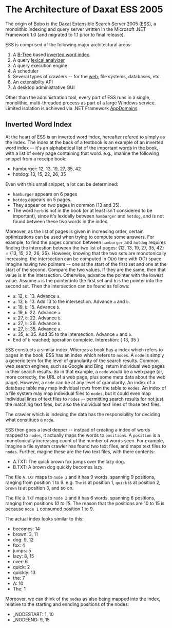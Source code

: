# The Architecture of Daxat ESS 2005

The origin of Bobo is the Daxat Extensible Search Server 2005 (ESS), a monolithic indexing and query
server written in the Microsoft .NET Framework 1.0 (and migrated to 1.1 prior to final release).

ESS is comprised of the following major architectural areas:

1. A [B-Tree](https://en.wikipedia.org/wiki/B-tree) based [inverted word index](https://en.wikipedia.org/wiki/Inverted_index).
1. A query [lexical analyizer](https://en.wikipedia.org/wiki/Lexical_analysis)
1. A query execution engine
1. A scheduler
1. Several types of crawlers -- for the [web](https://en.wikipedia.org/wiki/Lexical_analysis), file systems, databases, etc.
1. An extensibilty API
1. A desktop administrative GUI

Other than the administration tool, every part of ESS runs in a single, monolithic, multi-threaded process as part of a large Windows service.
Limited isolation is achieved via .NET Framework [AppDomains](https://msdn.microsoft.com/en-us/library/system.appdomain%28v=vs.71%29.aspx).

## Inverted Word Index

At the heart of ESS is an inverted word index, hereafter refered to simply as the index. The index at the 
back of a textbook is an example of an inverted word index -- it's an alphabetical list of the important words
in the book, with a list of every page containing that word. e.g., imahine the following snippet from a
receipe book:

* hamburger: 12, 13, 19, 27, 35, 42
* hotdog: 13, 15, 22, 26, 35

Even with this small snippet, a lot can be determined:

* `hamburger` appears on 6 pages
* `hotdog` appears on 5 pages.
* They appear on two pages in common (13 and 35).
* The word `herb` is not in the book (or at least isn't considered to be important), since it's lexically between
`hamburger` and `hotdog`, and is not found between these two words in the index.

Moreover, as the list of pages is given in increasing order, certain optimizations can be used when trying
to compute some answers. For example, to find the pages common between `hamburger` and `hotdog` requires
finding the interestion between the two list of pages: {12, 13, 19, 27, 35, 42} ∩ {13, 15, 22, 26, 35}. However,
knowing that the two sets are monotonically increasing, the intersection can be computed in O(n) time with O(1) space.
Imagine having two pointers -- one at the start of the first set and one at the start of the second. Compare the two values.
If they are the same, then that value is in the intersection. Otherwise, advance the pointer with the lowest
value. Assume `a` is the pointer into the first set and `b` is the pointer into the second set. Then the
intersection can be found as follows:

* `a`: 12, `b`: 13. Advance `a`.
* `a`: 13, `b`: 13. Add 13 to the intersection. Advance `a` and `b`.
* `a`: 19, `b`: 15. Advance `b`.
* `a`: 19, `b`: 22. Advance `a`.
* `a`: 27, `b`: 22. Advance `b`.
* `a`: 27, `b`: 26. Advance `b`.
* `a`: 27, `b`: 35. Advance `a`.
* `a`: 35, `b`: 35. Add 35 to the intersection. Advance `a` and `b`.
* End of `b` reached; operation complete. Interestion: { 13, 35 }

ESS constucts a similar index. Whereas a book has a index which refers to pages in the book, ESS has an index
which refers to `nodes`. A `node` is simply a generic term for the level of granularity of the search results.
Common web search engines, such as Google and Bing, return individual web pages in their search results. So in
that example, a `node` would be a web page (or, more correctly, the URL of a web page, plus some meta data about
the web page). However, a `node` can be at any level of granularity. An index of a database table may map
individual rows from the table to `nodes`. An index of a file system may map individual files to `nodes`,
but it could even map individual lines of text files to `nodes` -- permitting search results for not
just the matching text files, but also the individual text lines of those text files.

The crawler which is indexing the data has the responsibility for deciding what constitues a `node`.

ESS then goes a level deeper -- instead of creating a index of words mapped to `nodes`, it actually maps
the words to `positions`. A `position` is a monotonically increasing count of the number of words seen. For example,
imagine a file system crawler has found two text files, and maps text files to `nodes`. Further, magine these
are the two text files, with there contents:

* A.TXT: The quick brown fox jumps over the lazy dog.
* B.TXT: A brown dog quickly becomes lazy.

The file `A.TXT` maps to `node 1` and it has 9 words, spanning 9 positions, ranging from position 1 to 9.
e.g. `The` is at position 1, `quick` is at position 2, `brown` is at position 3, and so on.

The file `B.TXT` maps to `node 2` and it has 6 words, spanning 6 positions, ranging from positions _10 to 15_.
The reason that the positions are 10 to 15 is because `node 1` consumed position 1 to 9.

The actual index looks similar to this:

* becomes: 14
* brown: 3, 11
* dog: 9, 12
* fox: 4
* jumps: 5
* lazy: 8, 15
* over: 6
* quick: 2
* quickly: 13
* the: 7
* A: 10
* The: 1

Moreover, we can think of the `nodes` as also being mapped into the index, relative to the starting and ennding
positions of the nodes:

* _NODESTART: 1, 10
* _NODEEND: 9, 15


